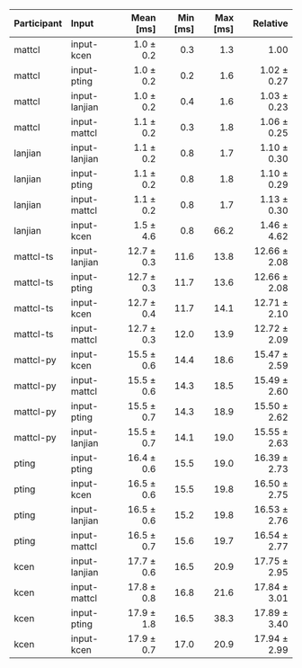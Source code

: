 | Participant | Input | Mean [ms] | Min [ms] | Max [ms] | Relative |
|:---|:---|---:|---:|---:|---:|
| mattcl | input-kcen | 1.0 ± 0.2 | 0.3 | 1.3 | 1.00 |
| mattcl | input-pting | 1.0 ± 0.2 | 0.2 | 1.6 | 1.02 ± 0.27 |
| mattcl | input-lanjian | 1.0 ± 0.2 | 0.4 | 1.6 | 1.03 ± 0.23 |
| mattcl | input-mattcl | 1.1 ± 0.2 | 0.3 | 1.8 | 1.06 ± 0.25 |
| lanjian | input-lanjian | 1.1 ± 0.2 | 0.8 | 1.7 | 1.10 ± 0.30 |
| lanjian | input-pting | 1.1 ± 0.2 | 0.8 | 1.8 | 1.10 ± 0.29 |
| lanjian | input-mattcl | 1.1 ± 0.2 | 0.8 | 1.7 | 1.13 ± 0.30 |
| lanjian | input-kcen | 1.5 ± 4.6 | 0.8 | 66.2 | 1.46 ± 4.62 |
| mattcl-ts | input-lanjian | 12.7 ± 0.3 | 11.6 | 13.8 | 12.66 ± 2.08 |
| mattcl-ts | input-pting | 12.7 ± 0.3 | 11.7 | 13.6 | 12.66 ± 2.08 |
| mattcl-ts | input-kcen | 12.7 ± 0.4 | 11.7 | 14.1 | 12.71 ± 2.10 |
| mattcl-ts | input-mattcl | 12.7 ± 0.3 | 12.0 | 13.9 | 12.72 ± 2.09 |
| mattcl-py | input-kcen | 15.5 ± 0.6 | 14.4 | 18.6 | 15.47 ± 2.59 |
| mattcl-py | input-mattcl | 15.5 ± 0.6 | 14.3 | 18.5 | 15.49 ± 2.60 |
| mattcl-py | input-pting | 15.5 ± 0.7 | 14.3 | 18.9 | 15.50 ± 2.62 |
| mattcl-py | input-lanjian | 15.5 ± 0.7 | 14.1 | 19.0 | 15.55 ± 2.63 |
| pting | input-pting | 16.4 ± 0.6 | 15.5 | 19.0 | 16.39 ± 2.73 |
| pting | input-kcen | 16.5 ± 0.6 | 15.5 | 19.8 | 16.50 ± 2.75 |
| pting | input-lanjian | 16.5 ± 0.6 | 15.2 | 19.8 | 16.53 ± 2.76 |
| pting | input-mattcl | 16.5 ± 0.7 | 15.6 | 19.7 | 16.54 ± 2.77 |
| kcen | input-lanjian | 17.7 ± 0.6 | 16.5 | 20.9 | 17.75 ± 2.95 |
| kcen | input-mattcl | 17.8 ± 0.8 | 16.8 | 21.6 | 17.84 ± 3.01 |
| kcen | input-pting | 17.9 ± 1.8 | 16.5 | 38.3 | 17.89 ± 3.40 |
| kcen | input-kcen | 17.9 ± 0.7 | 17.0 | 20.9 | 17.94 ± 2.99 |
